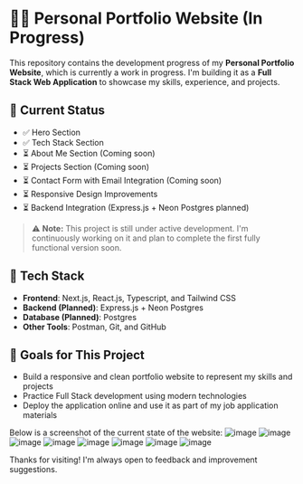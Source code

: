 # 🧑‍💻 Personal Portfolio Website (In Progress)

This repository contains the development progress of my **Personal Portfolio Website**, which is currently a work in progress. I'm building it as a **Full Stack Web Application** to showcase my skills, experience, and projects.

## 🔨 Current Status

- ✅ Hero Section
- ✅ Tech Stack Section
- ⏳ About Me Section (Coming soon)
- ⏳ Projects Section (Coming soon)
- ⏳ Contact Form with Email Integration (Coming soon)
- ⏳ Responsive Design Improvements
- ⏳ Backend Integration (Express.js + Neon Postgres planned)

> ⚠️ **Note:** This project is still under active development. I'm continuously working on it and plan to complete the first fully functional version soon.

## 🧰 Tech Stack

- **Frontend**: Next.js, React.js, Typescript, and Tailwind CSS
- **Backend (Planned)**: Express.js + Neon Postgres
- **Database (Planned)**: Postgres
- **Other Tools**: Postman, Git, and GitHub

## 📌 Goals for This Project

- Build a responsive and clean portfolio website to represent my skills and projects
- Practice Full Stack development using modern technologies
- Deploy the application online and use it as part of my job application materials

Below is a screenshot of the current state of the website:
![image](https://github.com/user-attachments/assets/1a46a820-eb65-49e7-acc3-298f48ec42e1)
![image](https://github.com/user-attachments/assets/4a8173fb-47f2-4dfb-942a-42fc1d087f6b)
![image](https://github.com/user-attachments/assets/718f0afa-6af2-495b-bd31-1316a9ac53e5)
![image](https://github.com/user-attachments/assets/f687eddc-95d4-4f60-a78d-1d2270508331)
![image](https://github.com/user-attachments/assets/5d163068-295b-4dba-97ed-87b43a244e4b)
![image](https://github.com/user-attachments/assets/427336a1-5e9b-4ba6-837f-a4ed17b27bc7)
![image](https://github.com/user-attachments/assets/2776a247-b568-4240-921e-f89a8994b159)
![image](https://github.com/user-attachments/assets/78a5f20e-fec2-4f83-9ab9-f74feae81acf)


Thanks for visiting! I'm always open to feedback and improvement suggestions.
